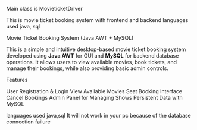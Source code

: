 Main class is MovieticketDriver

This is movie ticket booking system with frontend and backend 
languages used java, sql

Movie Ticket Booking System (Java AWT + MySQL)

This is a simple and intuitive desktop-based movie ticket booking system developed using **Java AWT** for GUI and **MySQL** for backend database operations. It allows users to view available movies, book tickets, and manage their bookings, while also providing basic admin controls.


 Features

 User Registration & Login
  View Available Movies
  Seat Booking Interface
 Cancel Bookings
 Admin Panel for Managing Shows
 Persistent Data with MySQL

languages used java,sql
It will not work in your pc because of the database connection failure
